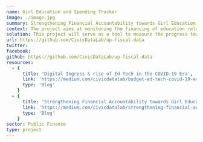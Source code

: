 ```yaml
---
name: Girl Education and Spending Tracker
image: ./image.jpg
summary: Strengthening Financial Accountability towards Girl Education
context: The project aims at monitoring the financing of education related scheme with a special focus on promoting girl education in the state of Uttar Pradesh.
solution: This project will serve as a tool to measure the progress towards SDG Goal 4 & 6 and will also strengthen accountability measures in public financing of education by creating a knowledge pool which will further help policy making to promote girl education.
url: https://github.com/CivicDataLab/up-fiscal-data
twitter:
facebook:
github: https://github.com/CivicDataLab/up-fiscal-data
resources:
  - {
      title: 'Digital Ingress & rise of Ed-Tech in the COVID-19 Era',
      link: 'https://medium.com/civicdatalab/budget-ed-tech-covid-19-era-7b37afe561ee',
      type: 'Blog'
    }
  - {
      title: 'Strengthening Financial Accountability towards Girl Education',
      link: 'https://medium.com/civicdatalab/strengthening-financial-accountability-towards-girl-education-b9e3ba9be7d9',
      type: 'Blog'
    }
sector: Public Finance
type: project
---
```

